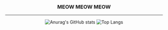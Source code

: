 <div align="center">
  
### MEOW MEOW MEOW
  <hr/>

![Anurag's GitHub stats](https://github-readme-stats.vercel.app/api?username=hcdosdteur&show_icons=true&theme=aura)
![Top Langs](https://github-readme-stats.vercel.app/api/top-langs/?username=hcdosdteur&layout=compact&theme=aura)

<!--
**hcdosdteur/hcdosdteur** is a ✨ _special_ ✨ repository because its `README.md` (this file) appears on your GitHub profile.

Here are some ideas to get you started:

- 🔭 I’m currently working on ...
- 🌱 I’m currently learning ...
- 👯 I’m looking to collaborate on ...
- 🤔 I’m looking for help with ...
- 💬 Ask me about ...
- 📫 How to reach me: ...
- 😄 Pronouns: ...
- ⚡ Fun fact: ...
-->

</div>

